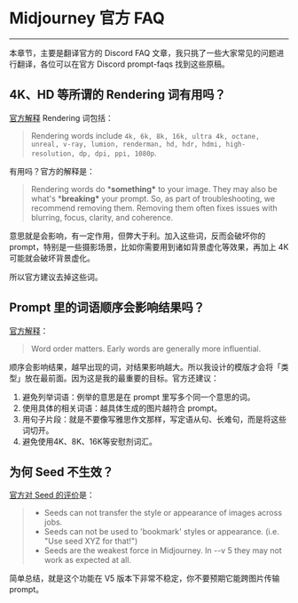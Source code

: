 # Midjourney 官方 FAQ
---
本章节，主要是翻译官方的 Discord FAQ 文章，我只挑了一些大家常见的问题进行翻译，各位可以在官方 Discord prompt-faqs 找到这些原稿。

## 4K、HD 等所谓的 Rendering 词有用吗？

[官方解释](https://discord.com/channels/662267976984297473/1029786943141191700) Rendering 词包括：

> Rendering words include `4k, 6k, 8k, 16k, ultra 4k, octane, unreal, v-ray, lumion, renderman, hd, hdr, hdmi, high-resolution, dp, dpi, ppi, 1080p`.

有用吗？官方的解释是：

> Rendering words do ***something\*** to your image. They may also be what's ***breaking\*** your prompt. So, as part of troubleshooting, we recommend removing them. Removing them often fixes issues with blurring, focus, clarity, and coherence.

意思就是会影响，有一定作用，但弊大于利。加入这些词，反而会破坏你的 prompt，特别是一些摄影场景，比如你需要用到诸如背景虚化等效果，再加上 4K 可能就会破坏背景虚化。

所以官方建议去掉这些词。

## Prompt 里的词语顺序会影响结果吗？

[官方解释](https://discord.com/channels/662267976984297473/1020572050898813029)：

> Word order matters. Early words are generally more influential.

顺序会影响结果，越早出现的词，对结果影响越大。所以我设计的模版才会将「类型」放在最前面。因为这是我的最重要的目标。官方还建议：

1. 避免列举词语：例举的意思是在 prompt 里写多个同一个意思的词。
2. 使用具体的相关词语：越具体生成的图片越符合 prompt。
3. 用句子片段：就是不要像写雅思作文那样，写定语从句、长难句，而是将这些词切开。
4. 避免使用4K、8K、16K等安慰剂词汇。

## 为何 Seed 不生效？

[官方对 Seed 的评价](https://discord.com/channels/662267976984297473/1017917091606712430/threads/1022698154170253363)是：

> - Seeds can not transfer the style or appearance of images across jobs.
> - Seeds can not be used to 'bookmark' styles or appearance. (i.e. "Use seed XYZ for that!")
> - Seeds are the weakest force in Midjourney. In --v 5 they may not work as expected at all.

简单总结，就是这个功能在 V5 版本下非常不稳定，你不要预期它能跨图片传输 prompt。